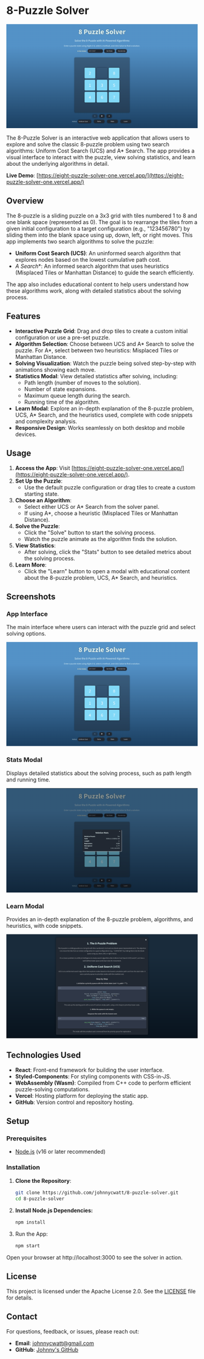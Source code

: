 # 8-Puzzle Solver

![App Screenshot](screenshots/app-screenshot.png)

The 8-Puzzle Solver is an interactive web application that allows users to explore and solve the classic 8-puzzle problem using two search algorithms: Uniform Cost Search (UCS) and A* Search. The app provides a visual interface to interact with the puzzle, view solving statistics, and learn about the underlying algorithms in detail.

**Live Demo**: [https://eight-puzzle-solver-one.vercel.app/](https://eight-puzzle-solver-one.vercel.app/)

## Overview

The 8-puzzle is a sliding puzzle on a 3x3 grid with tiles numbered 1 to 8 and one blank space (represented as 0). The goal is to rearrange the tiles from a given initial configuration to a target configuration (e.g., "123456780") by sliding them into the blank space using up, down, left, or right moves. This app implements two search algorithms to solve the puzzle:

- **Uniform Cost Search (UCS)**: An uninformed search algorithm that explores nodes based on the lowest cumulative path cost.
- **A* Search**: An informed search algorithm that uses heuristics (Misplaced Tiles or Manhattan Distance) to guide the search efficiently.

The app also includes educational content to help users understand how these algorithms work, along with detailed statistics about the solving process.


## Features

- **Interactive Puzzle Grid**: Drag and drop tiles to create a custom initial configuration or use a pre-set puzzle.
- **Algorithm Selection**: Choose between UCS and A* Search to solve the puzzle. For A*, select between two heuristics: Misplaced Tiles or Manhattan Distance.
- **Solving Visualization**: Watch the puzzle being solved step-by-step with animations showing each move.
- **Statistics Modal**: View detailed statistics after solving, including:
    - Path length (number of moves to the solution).
    - Number of state expansions.
    - Maximum queue length during the search.
    - Running time of the algorithm.
- **Learn Modal**: Explore an in-depth explanation of the 8-puzzle problem, UCS, A* Search, and the heuristics used, complete with code snippets and complexity analysis.
- **Responsive Design**: Works seamlessly on both desktop and mobile devices.


## Usage

1. **Access the App**: Visit [https://eight-puzzle-solver-one.vercel.app/](https://eight-puzzle-solver-one.vercel.app/).
2. **Set Up the Puzzle**:
    - Use the default puzzle configuration or drag tiles to create a custom starting state.
3. **Choose an Algorithm**:
    - Select either UCS or A* Search from the solver panel.
    - If using A*, choose a heuristic (Misplaced Tiles or Manhattan Distance).
4. **Solve the Puzzle**:
    - Click the "Solve" button to start the solving process.
    - Watch the puzzle animate as the algorithm finds the solution.
5. **View Statistics**:
    - After solving, click the "Stats" button to see detailed metrics about the solving process.
6. **Learn More**:
    - Click the "Learn" button to open a modal with educational content about the 8-puzzle problem, UCS, A* Search, and heuristics.

## Screenshots

### App Interface
The main interface where users can interact with the puzzle grid and select solving options.

![App Screenshot](screenshots/app-screenshot.png)

### Stats Modal
Displays detailed statistics about the solving process, such as path length and running time.

![Stats Screenshot](screenshots/stats-screenshot.png)

### Learn Modal
Provides an in-depth explanation of the 8-puzzle problem, algorithms, and heuristics, with code snippets.

![Learn Screenshot](screenshots/learn-screenshot.png)


## Technologies Used

- **React**: Front-end framework for building the user interface.
- **Styled-Components**: For styling components with CSS-in-JS.
- **WebAssembly (Wasm)**: Compiled from C++ code to perform efficient puzzle-solving computations.
- **Vercel**: Hosting platform for deploying the static app.
- **GitHub**: Version control and repository hosting.

## Setup

### Prerequisites
- [Node.js](https://nodejs.org/) (v16 or later recommended)

### Installation
1. **Clone the Repository**:
   ```bash
   git clone https://github.com/johnnycwatt/8-puzzle-solver.git
   cd 8-puzzle-solver

2. **Install Node.js Dependencies:**
   ```bash
   npm install
   
3. Run the App:
   ```bash
   npm start
   
Open your browser at http://localhost:3000 to see the solver in action.

## License
This project is licensed under the Apache License 2.0. See the [LICENSE](LICENSE) file for details.

## Contact
For questions, feedback, or issues, please reach out:

- **Email**: [johnnycwatt@gmail.com](mailto:johnnycwatt@gmail.com)
- **GitHub**: [Johnny's GitHub](https://github.com/johnnycwatt)